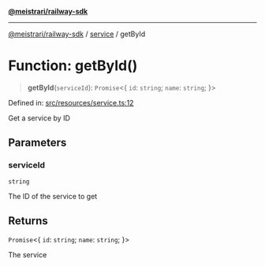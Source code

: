 [**@meistrari/railway-sdk**](../../README.md)

***

[@meistrari/railway-sdk](../../README.md) / [service](../README.md) / getById

# Function: getById()

> **getById**(`serviceId`): `Promise`\<\{ `id`: `string`; `name`: `string`; \}\>

Defined in: [src/resources/service.ts:12](https://github.com/meistrari/railway-sdk/blob/1bc81407606cd940e55f34a4ab1a46b48473df20/src/resources/service.ts#L12)

Get a service by ID

## Parameters

### serviceId

`string`

The ID of the service to get

## Returns

`Promise`\<\{ `id`: `string`; `name`: `string`; \}\>

The service
